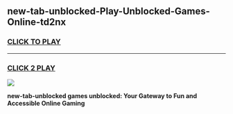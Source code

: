 
## new-tab-unblocked-Play-Unblocked-Games-Online-td2nx
<h3>
<a href="https://premium76.site?title=new-tab-unblocked&ref=25A">CLICK TO PLAY</a></h3>
<hr>

<h3>
<a href="https://premium76.site?title=new-tab-unblocked&ref=25A">CLICK 2 PLAY</a>
  
</h3>

<a href="https://premium76.site?title=new-tab-unblocked&ref=25A"><img src="https://clearcache.store/games.png"></a>


**new-tab-unblocked games unblocked: Your Gateway to Fun and Accessible Online Gaming**
